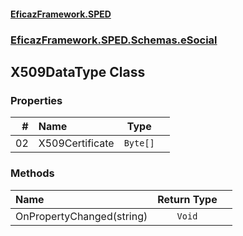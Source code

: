 #### [EficazFramework.SPED](EficazFrameworkSPED.md 'EficazFramework SPED')
### [EficazFramework.SPED.Schemas.eSocial](EficazFramework.SPED.Schemas.eSocial.md 'EficazFramework.SPED.Schemas.eSocial')

## X509DataType Class
### Properties

| # | Name | Type | |
| ---: | :--- | :---: | :--- |
| 02 | X509Certificate | `Byte[]` |  |
### Methods

| Name | Return Type | |
| :--- | :---: | :--- |
| OnPropertyChanged(string) | `Void` |  |
